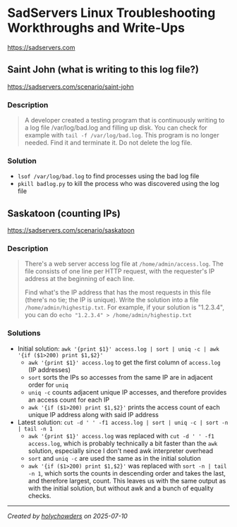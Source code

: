 # SadServers Linux Troubleshooting Workthroughs and Write-Ups

<https://sadservers.com>

## Saint John (what is writing to this log file?)

<https://sadservers.com/scenario/saint-john>

### Description

> A developer created a testing program that is continuously writing to a log file /var/log/bad.log and filling up disk. You can check for example with `tail -f /var/log/bad.log`.
> This program is no longer needed. Find it and terminate it. Do not delete the log file.

### Solution

- `lsof /var/log/bad.log` to find processes using the bad log file
- `pkill badlog.py` to kill the process who was discovered using the log file

## Saskatoon (counting IPs)

<https://sadservers.com/scenario/saskatoon>

### Description

> There's a web server access log file at `/home/admin/access.log`. The file consists of one line per HTTP request, with the requester's IP address at the beginning of each line.
>
> Find what's the IP address that has the most requests in this file (there's no tie; the IP is unique). Write the solution into a file `/home/admin/highestip.txt`. For example, if your solution is "1.2.3.4", you can do `echo "1.2.3.4" > /home/admin/highestip.txt`

### Solutions

- Initial solution: `awk '{print $1}' access.log | sort | uniq -c | awk '{if ($1>200) print $1,$2}'`
  - `awk '{print $1}' access.log` to get the first column of `access.log` (IP addresses)
  - `sort` sorts the IPs so accesses from the same IP are in adjacent order for `uniq`
  - `uniq -c` counts adjacent unique IP accesses, and therefore provides an access count for each IP
  - `awk '{if ($1>200) print $1,$2}'` prints the access count of each unique IP address along with said IP address
- Latest solution: `cut -d ' ' -f1 access.log | sort | uniq -c | sort -n | tail -n 1`
    - `awk '{print $1}' access.log` was replaced with `cut -d ' ' -f1 access.log`, which is probably technically a bit faster than the `awk` solution, especially since I don't need awk interpreter overhead
    - `sort` and `uniq -c` are used the same as in the initial solution
    - `awk '{if ($1>200) print $1,$2}'` was replaced with `sort -n | tail -n 1`, which sorts the counts in descending order and takes the last, and therefore largest, count. This leaves us with the same output as with the initial solution, but without awk and a bunch of equality checks.

---

*Created by [holychowders](github.com/holychowders) on 2025-07-10*
